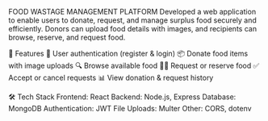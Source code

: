FOOD WASTAGE MANAGEMENT PLATFORM
Developed a web application to enable users to donate, request, and manage surplus food securely and efficiently. Donors can upload food details with images, and recipients can browse, reserve, and request food.

🚀 Features
👤 User authentication (register & login)
📦 Donate food items with image uploads
🔍 Browse available food
🙋‍♂️ Request or reserve food
✅ Accept or cancel requests
📊 View donation & request history

🛠️ Tech Stack
Frontend: React
Backend: Node.js, Express
Database: MongoDB
Authentication: JWT
File Uploads: Multer
Other: CORS, dotenv


